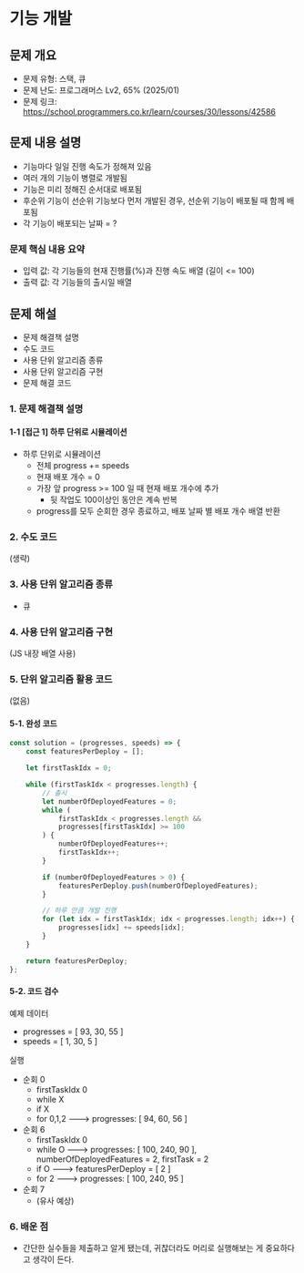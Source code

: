 # 기능 개발

## 문제 개요

-   문제 유형: 스택, 큐
-   문제 난도: 프로그래머스 Lv2, 65% (2025/01)
-   문제 링크: https://school.programmers.co.kr/learn/courses/30/lessons/42586

## 문제 내용 설명

-   기능마다 일일 진행 속도가 정해져 있음
-   여러 개의 기능이 병렬로 개발됨
-   기능은 미리 정해진 순서대로 배포됨
-   후순위 기능이 선순위 기능보다 먼저 개발된 경우, 선순위 기능이 배포될 때 함께 배포됨
-   각 기능이 배포되는 날짜 = ?

### 문제 핵심 내용 요약

-   입력 값: 각 기능들의 현재 진행률(%)과 진행 속도 배열 (길이 <= 100)
-   출력 값: 각 기능들의 출시일 배열

## 문제 해설

-   문제 해결책 설명
-   수도 코드
-   사용 단위 알고리즘 종류
-   사용 단위 알고리즘 구현
-   문제 해결 코드

### 1. 문제 해결책 설명

#### 1-1 [접근 1] 하루 단위로 시뮬레이션

-   하루 단위로 시뮬레이션
    -   전체 progress += speeds
    -   현재 배포 개수 = 0
    -   가장 앞 progress >= 100 일 때 현재 배포 개수에 추가
        -   뒷 작업도 100이상인 동안은 계속 반복
    -   progress를 모두 순회한 경우 종료하고, 배포 날짜 별 배포 개수 배열 반환

### 2. 수도 코드

(생략)

### 3. 사용 단위 알고리즘 종류

-   큐

### 4. 사용 단위 알고리즘 구현

(JS 내장 배열 사용)

### 5. 단위 알고리즘 활용 코드

(없음)

#### 5-1. 완성 코드

```js
const solution = (progresses, speeds) => {
    const featuresPerDeploy = [];

    let firstTaskIdx = 0;

    while (firstTaskIdx < progresses.length) {
        // 출시
        let numberOfDeployedFeatures = 0;
        while (
            firstTaskIdx < progresses.length &&
            progresses[firstTaskIdx] >= 100
        ) {
            numberOfDeployedFeatures++;
            firstTaskIdx++;
        }

        if (numberOfDeployedFeatures > 0) {
            featuresPerDeploy.push(numberOfDeployedFeatures);
        }

        // 하루 만큼 개발 진행
        for (let idx = firstTaskIdx; idx < progresses.length; idx++) {
            progresses[idx] += speeds[idx];
        }
    }

    return featuresPerDeploy;
};
```

#### 5-2. 코드 검수

예제 데이터

-   progresses = [ 93, 30, 55 ]
-   speeds = [ 1, 30, 5 ]

실행

-   순회 0
    -   firstTaskIdx 0
    -   while X
    -   if X
    -   for 0,1,2 ---> progresses: [ 94, 60, 56 ]
-   순회 6
    -   firstTaskIdx 0
    -   while O ---> progresses: [ 100, 240, 90 ], numberOfDeployedFeatures = 2, firstTask = 2
    -   if O ---> featuresPerDeploy = [ 2 ]
    -   for 2 ---> progresses: [ 100, 240, 95 ]
-   순회 7
    -   (유사 예상)

### 6. 배운 점

-   간단한 실수들을 제출하고 알게 됐는데, 귀찮더라도 머리로 실행해보는 게 중요하다고 생각이 든다.
